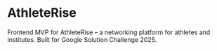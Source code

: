 # AthleteRise
Frontend MVP for AthleteRise – a networking platform for athletes and institutes. Built for Google Solution Challenge 2025.
